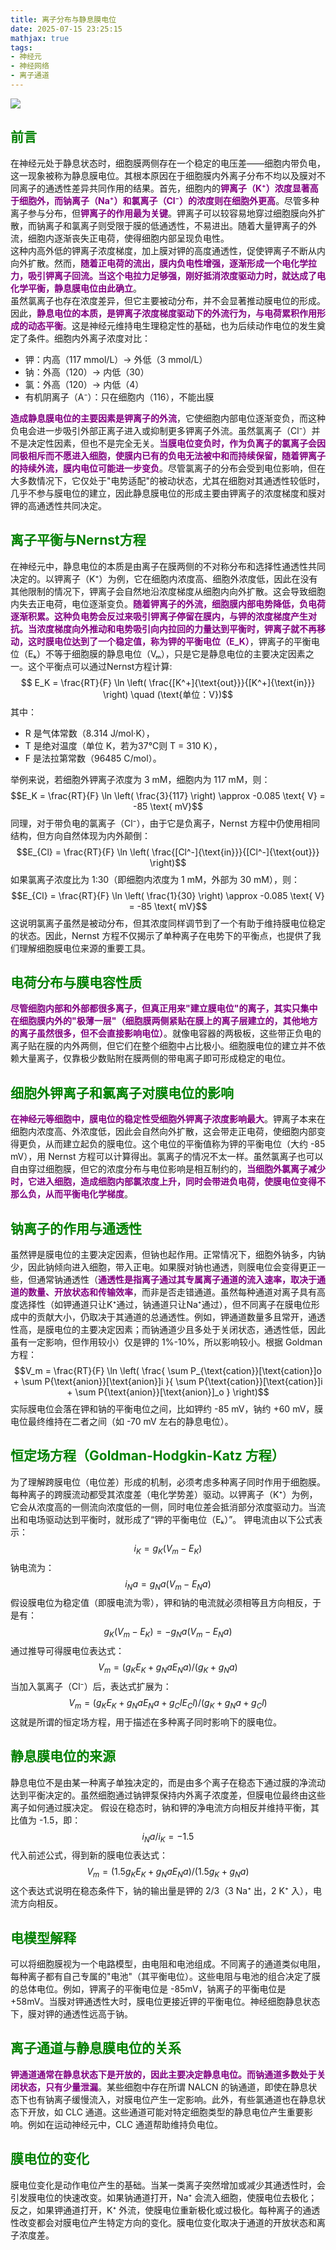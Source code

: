 ```yaml
---
title: 离子分布与静息膜电位
date: 2025-07-15 23:25:15
mathjax: true
tags:
- 神经元
- 神经网络
- 离子通道
---
```

![](https://github.com/gaoxianglong/blog/blob/master/imgs/%E6%88%AA%E5%B1%8F2025-07-15%2023.27.07.png?raw=true)
## <span style="color:green">前言</span>
在神经元处于静息状态时，细胞膜两侧存在一个稳定的电压差——细胞内带负电，这一现象被称为静息膜电位。其根本原因在于细胞膜内外离子分布不均以及膜对不同离子的通透性差异共同作用的结果。首先，细胞内的<span style="color:purple">**钾离子（K⁺）浓度显著高于细胞外，而钠离子（Na⁺）和氯离子（Cl⁻）的浓度则在细胞外更高**</span>。尽管多种离子参与分布，但<span style="color:purple">**钾离子的作用最为关键**</span>。钾离子可以较容易地穿过细胞膜向外扩散，而钠离子和氯离子则受限于膜的低通透性，不易进出。随着大量钾离子的外流，细胞内逐渐丧失正电荷，使得细胞内部呈现负电性。<br>
这种内高外低的钾离子浓度梯度，加上膜对钾的高度通透性，促使钾离子不断从内向外扩散。然而，<span style="color:purple">**随着正电荷的流出，膜内负电性增强，逐渐形成一个电化学拉力，吸引钾离子回流。当这个电拉力足够强，刚好抵消浓度驱动力时，就达成了电化学平衡，静息膜电位由此确立**</span>。<br>
虽然氯离子也存在浓度差异，但它主要被动分布，并不会显著推动膜电位的形成。因此，<span style="color:purple">**静息电位的本质，是钾离子浓度梯度驱动下的外流行为，与电荷累积作用形成的动态平衡**</span>。这是神经元维持电生理稳定性的基础，也为后续动作电位的发生奠定了条件。细胞内外离子浓度对比：
- 钾：内高（117 mmol/L）→ 外低（3 mmol/L）
- 钠：外高（120）→ 内低（30）
- 氯：外高（120）→ 内低（4）
- 有机阴离子（A⁻）：只在细胞内（116），不能出膜

<span style="color:purple">**造成静息膜电位的主要因素是钾离子的外流**</span>，它使细胞内部电位逐渐变负，而这种负电会进一步吸引外部正离子进入或抑制更多钾离子外流。虽然氯离子（Cl⁻）并不是决定性因素，但也不是完全无关。<span style="color:purple">**当膜电位变负时，作为负离子的氯离子会因同极相斥而不愿进入细胞，使膜内已有的负电无法被中和而持续保留，随着钾离子的持续外流，膜内电位可能进一步变负**</span>。尽管氯离子的分布会受到电位影响，但在大多数情况下，它仅处于"电势适配"的被动状态，尤其在细胞对其通透性较低时，几乎不参与膜电位的建立，因此静息膜电位的形成主要由钾离子的浓度梯度和膜对钾的高通透性共同决定。
## <span style="color:green">离子平衡与Nernst方程</span>
在神经元中，静息电位的本质是由离子在膜两侧的不对称分布和选择性通透性共同决定的。以钾离子（K⁺）为例，它在细胞内浓度高、细胞外浓度低，因此在没有其他限制的情况下，钾离子会自然地沿浓度梯度从细胞内向外扩散。这会导致细胞内失去正电荷，电位逐渐变负。<span style="color:purple">**随着钾离子的外流，细胞膜内部电势降低，负电荷逐渐积累。这种负电势会反过来吸引钾离子停留在膜内，与钾的浓度梯度产生对抗。当浓度梯度向外推动和电势吸引向内拉回的力量达到平衡时，钾离子就不再移动，这时膜电位达到了一个稳定值，称为钾的平衡电位（E_K）**</span>，钾离子的平衡电位（Eₖ）不等于细胞膜的静息电位（Vₘ），只是它是静息电位的主要决定因素之一。这个平衡点可以通过Nernst方程计算:$$ E_K = \frac{RT}{F} \ln \left( \frac{[K^+]{\text{out}}}{[K^+]{\text{in}}} \right) \quad (\text{单位：V})$$其中：
- R 是气体常数（8.314 J/mol·K），
- T 是绝对温度（单位 K，若为37℃则 T = 310 K），
- F 是法拉第常数（96485 C/mol）。

举例来说，若细胞外钾离子浓度为 3 mM，细胞内为 117 mM，则：
$$E_K = \frac{RT}{F} \ln \left( \frac{3}{117} \right) \approx -0.085 \text{ V} = -85 \text{ mV}$$
同理，对于带负电的氯离子（Cl⁻），由于它是负离子，Nernst 方程中仍使用相同结构，但方向自然体现为内外颠倒：
$$E_{Cl} = \frac{RT}{F} \ln \left( \frac{[Cl^-]{\text{in}}}{[Cl^-]{\text{out}}} \right)$$
如果氯离子浓度比为 1:30（即细胞内浓度为 1 mM，外部为 30 mM），则：
$$E_{Cl} = \frac{RT}{F} \ln \left( \frac{1}{30} \right) \approx -0.085 \text{ V} = -85 \text{ mV}$$
这说明氯离子虽然是被动分布，但其浓度同样调节到了一个有助于维持膜电位稳定的状态。因此，Nernst 方程不仅揭示了单种离子在电势下的平衡点，也提供了我们理解细胞膜电位来源的重要工具。
## <span style="color:green">电荷分布与膜电容性质</span>
<span style="color:purple">**尽管细胞内部和外部都很多离子，但真正用来"建立膜电位"的离子，其实只集中在细胞膜内外的"极薄一层"（细胞膜两侧紧贴在膜上的离子层建立的，其他地方的离子虽然很多，但不会直接影响电位）**</span>。就像电容器的两极板，这些带正负电的离子贴在膜的内外两侧，但它们在整个细胞中占比极小。细胞膜电位的建立并不依赖大量离子，仅靠极少数贴附在膜两侧的带电离子即可形成稳定的电位。
## <span style="color:green">细胞外钾离子和氯离子对膜电位的影响</span>
<span style="color:purple">**在神经元等细胞中，膜电位的稳定性受细胞外钾离子浓度影响最大**</span>。钾离子本来在细胞内浓度高、外浓度低，因此会自然向外扩散，这会带走正电荷，使细胞内部变得更负，从而建立起负的膜电位。这个电位的平衡值称为钾的平衡电位（大约 -85 mV），用 Nernst 方程可以计算得出。氯离子的情况不太一样。虽然氯离子也可以自由穿过细胞膜，但它的浓度分布与电位影响是相互制约的，<span style="color:purple">**当细胞外氯离子减少时，它进入细胞，造成细胞内部氯浓度上升，同时会带进负电荷，使膜电位变得不那么负，从而平衡电化学梯度**</span>。
## <span style="color:green">钠离子的作用与通透性</span>
虽然钾是膜电位的主要决定因素，但钠也起作用。正常情况下，细胞外钠多，内钠少，因此钠倾向进入细胞，带入正电。如果膜对钠也通透，则膜电位会变得更正一些，但通常钠通透性（<span style="color:purple">**通透性是指离子通过其专属离子通道的流入速率，取决于通道的数量、开放状态和传输效率**</span>，而非是否走错通道。虽然每种通道对离子具有高度选择性（如钾通道只让K⁺通过，钠通道只让Na⁺通过），但不同离子在膜电位形成中的贡献大小，仍取决于其通道的总通透性。例如，钾通道数量多且常开，通透性高，是膜电位的主要决定因素；而钠通道少且多处于关闭状态，通透性低，因此虽有一定影响，但作用较小）仅是钾的 1%-10%，所以影响较小。根据 Goldman 方程：
$$V_m = \frac{RT}{F} \ln \left( \frac{ \sum P_{\text{cation}}[\text{cation}]o + \sum P{\text{anion}}[\text{anion}]i }{ \sum P{\text{cation}}[\text{cation}]i + \sum P{\text{anion}}[\text{anion}]_o } \right)$$
实际膜电位会落在钾和钠的平衡电位之间，比如钾约 -85 mV，钠约 +60 mV，膜电位最终维持在二者之间（如 -70 mV 左右的静息电位）。
## <span style="color:green">恒定场方程（Goldman-Hodgkin-Katz 方程）</span>
为了理解跨膜电位（电位差）形成的机制，必须考虑多种离子同时作用于细胞膜。每种离子的跨膜流动都受其浓度差（电化学势差）驱动。以钾离子（K⁺）为例，它会从浓度高的一侧流向浓度低的一侧，同时电位差会抵消部分浓度驱动力。当流出和电场驱动达到平衡时，就形成了“钾的平衡电位（Eₖ）”。
钾电流由以下公式表示：
$$i_K = g_K(V_m - E_K)$$
钠电流为：
$$i_Na = g_Na(V_m - E_Na)$$
假设膜电位为稳定值（即膜电流为零），钾和钠的电流就必须相等且方向相反，于是有：
$$g_K(V_m - E_K) = -g_Na(V_m - E_Na)$$
通过推导可得膜电位表达式：
$$V_m = (g_KE_K + g_NaE_Na) / (g_K + g_Na)$$
当加入氯离子（Cl⁻）后，表达式扩展为：
$$V_m = (g_KE_K + g_NaE_Na + g_ClE_Cl) / (g_K + g_Na + g_Cl)$$
这就是所谓的恒定场方程，用于描述在多种离子同时影响下的膜电位。
## <span style="color:green">静息膜电位的来源</span>
静息电位不是由某一种离子单独决定的，而是由多个离子在稳态下通过膜的净流动达到平衡决定的。虽然细胞通过钠钾泵保持内外离子浓度差，但膜电位最终由这些离子如何通过膜决定。
假设在稳态时，钠和钾的净电流方向相反并维持平衡，其比值为 -1.5，即：
$$i_Na / i_K = -1.5$$
代入前述公式，得到新的膜电位表达式：
$$V_m = (1.5g_KE_K + g_NaE_Na) / (1.5g_K + g_Na)$$
这个表达式说明在稳态条件下，钠的输出量是钾的 2/3（3 Na⁺ 出，2 K⁺ 入），电流方向相反。
## <span style="color:green">电模型解释</span>
可以将细胞膜视为一个电路模型，由电阻和电池组成。不同离子的通道类似电阻，每种离子都有自己专属的"电池"（其平衡电位）。这些电阻与电池的组合决定了膜的总体电位。例如，钾离子的平衡电位是 -85mV，钠离子的平衡电位是 +58mV。当膜对钾通透性大时，膜电位更接近钾的平衡电位。神经细胞静息状态下，膜对钾的通透性远高于钠。
## <span style="color:green">离子通道与静息膜电位的关系</span>
<span style="color:purple">**钾通道通常在静息状态下是开放的，因此主要决定静息电位。而钠通道多数处于关闭状态，只有少量泄漏**</span>。某些细胞中存在所谓 NALCN 的钠通道，即使在静息状态下也有钠离子缓慢流入，对膜电位产生一定影响。此外，有些氯通道也在静息状态下开放，如 CLC 通道。这些通道可能对特定细胞类型的静息电位产生重要影响。例如在运动神经元中，CLC 通道帮助维持负电位。
## <span style="color:green">膜电位的变化</span>
膜电位变化是动作电位产生的基础。当某一类离子突然增加或减少其通透性时，会引发膜电位的快速改变。如果钠通道打开，Na⁺ 会流入细胞，使膜电位去极化；反之，如果钾通道打开，K⁺ 外流，使膜电位重新极化或过极化。每种离子的通透性改变都会对膜电位产生特定方向的变化。膜电位变化取决于通道的开放状态和离子浓度差。